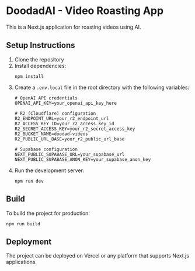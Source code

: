 # DoodadAI - Video Roasting App

This is a Next.js application for roasting videos using AI.

## Setup Instructions

1. Clone the repository
2. Install dependencies:
   ```
   npm install
   ```
3. Create a `.env.local` file in the root directory with the following variables:
   ```
   # OpenAI API credentials
   OPENAI_API_KEY=your_openai_api_key_here

   # R2 (Cloudflare) configuration
   R2_ENDPOINT_URL=your_r2_endpoint_url
   R2_ACCESS_KEY_ID=your_r2_access_key_id
   R2_SECRET_ACCESS_KEY=your_r2_secret_access_key
   R2_BUCKET_NAME=doodad-videos
   R2_PUBLIC_URL_BASE=your_r2_public_url_base

   # Supabase configuration
   NEXT_PUBLIC_SUPABASE_URL=your_supabase_url
   NEXT_PUBLIC_SUPABASE_ANON_KEY=your_supabase_anon_key
   ```
4. Run the development server:
   ```
   npm run dev
   ```

## Build
To build the project for production:
```
npm run build
```

## Deployment
The project can be deployed on Vercel or any platform that supports Next.js applications. 